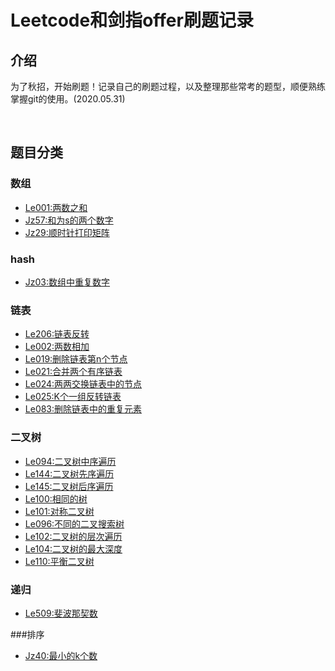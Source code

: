 # Leetcode和剑指offer刷题记录

## 介绍
​		为了秋招，开始刷题！记录自己的刷题过程，以及整理那些常考的题型，顺便熟练掌握git的使用。(2020.05.31)

​		

## 题目分类

### 数组

- [Le001:两数之和](/src/array/TwoSum.java)
- [Jz57:和为s的两个数字](/src/array/TwoSum1.java)
- [Jz29:顺时针打印矩阵](src/array/SpiralOrder.java)

### hash

- [Jz03:数组中重复数字](/src/array/FindRepeatNumber.java)

### 链表

- [Le206:链表反转](/src/linked/ReverseList.java)
- [Le002:两数相加](/src/linked/AddTwoNumbers.java)
- [Le019:删除链表第n个节点](/src/linked/RemoveNthFromEnd.java)
- [Le021:合并两个有序链表](/src/linked/MergeTwoLists.java)
- [Le024:两两交换链表中的节点](/src/linked/SwapPairs.java)
- [Le025:K个一组反转链表](/src/linked/ReverseKGroup.java)
- [Le083:删除链表中的重复元素](/src/linked/DeleteDuplicates.java)

### 二叉树

- [Le094:二叉树中序遍历](/src/tree/InorderTraversal.java)
- [Le144:二叉树先序遍历](/src/tree/PreorderTraversal.java)
- [Le145:二叉树后序遍历](/src/tree/Postorder1Traversal.java)
- [Le100:相同的树](/src/tree/IsSameTree.java)
- [Le101:对称二叉树](/src/tree/IsSymmetric.java)
- [Le096:不同的二叉搜索树](/src/tree/NumTrees.java)
- [Le102:二叉树的层次遍历](/src/tree/LevelOrder.java)
- [Le104:二叉树的最大深度](/src/tree/MaxDepth.java)
- [Le110:平衡二叉树](/src/tree/IsBalanced.java)

### 递归

- [Le509:斐波那契数](/src/recur/Fib.java)

###排序

- [Jz40:最小的k个数](/src/sort/GetLeastNumbers.java)

